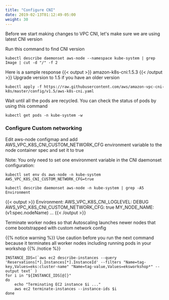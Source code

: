 ```yaml
---
title: "Configure CNI"
date: 2019-02-13T01:12:49-05:00
weight: 30
---
```


Before we start making changes to VPC CNI, let's make sure we are using latest CNI version

Run this command to find CNI version

```
kubectl describe daemonset aws-node --namespace kube-system | grep Image | cut -d "/" -f 2
```
Here is a sample response
{{< output >}}
amazon-k8s-cni:1.5.3
{{< /output >}}
Upgrade version to 1.5 if you have an older version
```
kubectl apply -f https://raw.githubusercontent.com/aws/amazon-vpc-cni-k8s/master/config/v1.5/aws-k8s-cni.yaml
```
Wait until all the pods are recycled. You can check the status of pods by using this command
```
kubectl get pods -n kube-system -w
```
### Configure Custom networking

Edit aws-node configmap and add AWS_VPC_K8S_CNI_CUSTOM_NETWORK_CFG environment variable to the node container spec and set it to true

Note: You only need to set one environment variable in the CNI daemonset configuration:
```
kubectl set env ds aws-node -n kube-system AWS_VPC_K8S_CNI_CUSTOM_NETWORK_CFG=true
```
```
kubectl describe daemonset aws-node -n kube-system | grep -A5 Environment
```
{{< output >}}
    Environment:
      AWS_VPC_K8S_CNI_LOGLEVEL:  	  DEBUG
      AWS_VPC_K8S_CNI_CUSTOM_NETWORK_CFG: true
      MY_NODE_NAME:               	  (v1:spec.nodeName)
...
{{< /output >}}

Terminate worker nodes so that Autoscaling launches newer nodes that come bootstrapped with custom network config

{{% notice warning %}}
Use caution before you run the next command because it terminates all worker nodes including running pods in your workshop
{{% /notice %}}

```
INSTANCE_IDS=(`aws ec2 describe-instances --query 'Reservations[*].Instances[*].InstanceId' --filters "Name=tag-key,Values=eks:cluster-name" "Name=tag-value,Values=eksworkshop*" --output text` )
for i in "${INSTANCE_IDS[@]}"
do
	echo "Terminating EC2 instance $i ..."
	aws ec2 terminate-instances --instance-ids $i
done
```
